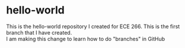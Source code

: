 # hello-world
This is the hello-world repository I created for ECE 266.
This is the first branch that I have created.  
I am making this change to learn how to do "branches" in GitHub
